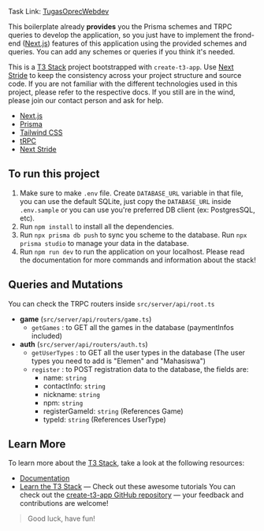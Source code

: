 Task Link: [TugasOprecWebdev](https://drive.google.com/drive/folders/17bZ1GZGH7WOZhcEn1KeEd9_7PYL4T2a9)

This boilerplate already **provides** you the Prisma schemes and TRPC queries to develop the application, so you just have to implement the frond-end ([Next.js](https://nextjs.org/)) features of this application using the provided schemes and queries. You can add any schemes or queries if you think it's needed.

This is a [T3 Stack](https://create.t3.gg/) project bootstrapped with `create-t3-app`. Use [Next Stride](https://github.com/DJaegerScript/next-stride) to keep the consistency across your project structure and source code. If you are not familiar with the different technologies used in this project, please refer to the respective docs. If you still are in the wind, please join our contact person and ask for help.
-   [Next.js](https://nextjs.org/)
-   [Prisma](https://prisma.io/)
-   [Tailwind CSS](https://tailwindcss.com/)
-   [tRPC](https://trpc.io/)
-   [Next Stride](https://github.com/DJaegerScript/next-stride)

## To run this project
1. Make sure to make `.env` file. Create `DATABASE_URL` variable in that file, you can use the default SQLite, just copy the `DATABASE_URL` inside `.env.sample` or you can use you're preferred DB client (ex: PostgresSQL, etc).
2. Run `npm install` to install all the dependencies.
3. Run `npx prisma db push` to sync you scheme to the database. Run `npx prisma studio` to manage your data in the database.
4. Run `npm run dev` to run the application on your localhost.
Please read the documentation for more commands and information about the stack!

## Queries and Mutations
You can check the TRPC routers inside `src/server/api/root.ts`
- **game** (`src/server/api/routers/game.ts`)
	- `getGames` : to GET all the games in the database (paymentInfos included) 
- **auth** (`src/server/api/routers/auth.ts`)
	- `getUserTypes` : to GET all the user types in the database (The user types you need to add is "Elemen" and "Mahasiswa")
	- `register` : to POST registration data to the database, the fields are:
		- name: `string`
		- contactInfo: `string`
		- nickname: `string`
		- npm: `string`
		- registerGameId: `string` (References Game)
		- typeId: `string` (References UserType)

## Learn More

To learn more about the [T3 Stack](https://create.t3.gg/), take a look at the following resources:
-   [Documentation](https://create.t3.gg/)
-   [Learn the T3 Stack](https://create.t3.gg/en/faq#what-learning-resources-are-currently-available) — Check out these awesome tutorials
You can check out the [create-t3-app GitHub repository](https://github.com/t3-oss/create-t3-app) — your feedback and contributions are welcome!

> Good luck, have fun!
